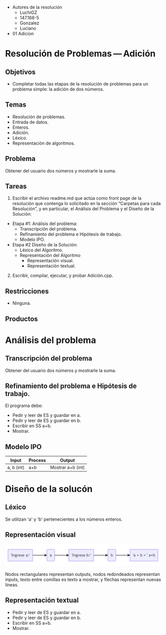 * Autores de la resolución
  * LuchiGZ
  * 147.168-5
  * Gonzalez
  * Luciano
* 01 Adicion
# Resolución de Problemas — Adición
## Objetivos
* Completar todas las etapas de la resolución de problemas para un problema simple: la adición de dos números.
## Temas
* Resolución de problemas.
* Entrada de datos.
* Enteros.
* Adición.
* Léxico.
* Representación de algoritmos.
## Problema
Obtener del usuario dos números y mostrarle la suma.
## Tareas
1. Escribir el archivo readme.md que actúa como front page de la resolución que contenga lo solicitado en la sección “Carpetas para cada Resolución”, y en particular, el Análisis del Problema y el Diseño de la Solución:
* Etapa #1: Análisis del problema:
  * Transcripción del problema.
  * Refinamiento del problema e Hipótesis de trabajo.
  * Modelo IPO.
* Etapa #2 Diseño de la Solución:
  * Léxico del Algoritmo.
  * Representación del Algoritmo
    * Representación visual.
    * Representación textual.
2. Escribir, compilar, ejecutar, y probar Adición.cpp.
## Restricciones
* Ninguna.
## Productos
# Análisis del problema
## Transcripción del problema
Obtener del usuario dos números y mostrarle la suma.
## Refinamiento del problema e Hipótesis de trabajo.
El programa debe:
* Pedir y leer de ES y guardar en a.
* Pedir y leer de ES y guardar en b.
* Escribir en SS a+b.
* Mostrar.
## Modelo IPO
Input | Process | Output
------|---------|--------
a, b (int)| a+b | Mostrar a+b (int)
# Diseño de la solucón
## Léxico
Se utilizan 'a' y 'b' pertenecientes a los números enteros.
## Representación visual
![Diagrama](https://raw.githubusercontent.com/LuchiGZ/AED/master/01-Adicion/Diagrama%20Adicion.PNG)

Nodos rectangulares representan outputs, nodos redondeados representan inputs, texto entre comillas es texto a mostrar, y flechas representan nuevas líneas.
## Representación textual
* Pedir y leer de ES y guardar en a.
* Pedir y leer de ES y guardar en b.
* Escribir en SS a+b.
* Mostrar.
